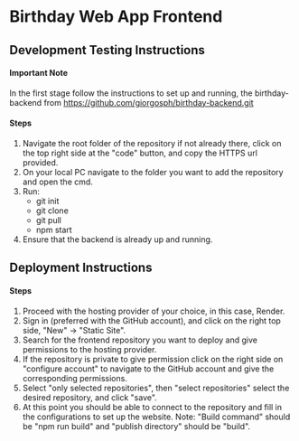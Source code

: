 # Birthday Web App Frontend

## Development Testing Instructions
#### Important Note
In the first stage follow the instructions to set up and running, the birthday-backend from https://github.com/giorgosph/birthday-backend.git

#### Steps
1. Navigate the root folder of the repository if not already there, click on the top right side at the "code" button, and copy the HTTPS url provided.
2. On your local PC navigate to the folder you want to add the repository and open the cmd.
3. Run:
    - git init
    - git clone <url>
    - git pull
    - npm start
4. Ensure that the backend is already up and running.

## Deployment Instructions 
#### Steps
1. Proceed with the hosting provider of your choice, in this case, Render.
2. Sign in (preferred with the GitHub account), and click on the right top side, "New" -> "Static Site".
3. Search for the frontend repository you want to deploy and give permissions to the hosting provider.
4. If the repository is private to give permission click on the right side on "configure account" to navigate to the GitHub account and give the corresponding permissions.
5. Select "only selected repositories", then "select repositories" select the desired repository, and click "save".
6. At this point you should be able to connect to the repository and fill in the configurations to set up the website.
   Note: "Build command" should be "npm run build" and "publish directory" should be "build". 
